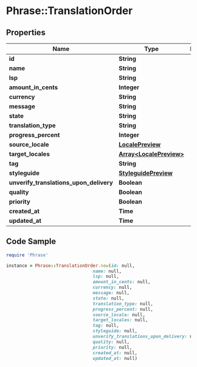 # Phrase::TranslationOrder

## Properties

Name | Type | Description | Notes
------------ | ------------- | ------------- | -------------
**id** | **String** |  | [optional] 
**name** | **String** |  | [optional] 
**lsp** | **String** |  | [optional] 
**amount_in_cents** | **Integer** |  | [optional] 
**currency** | **String** |  | [optional] 
**message** | **String** |  | [optional] 
**state** | **String** |  | [optional] 
**translation_type** | **String** |  | [optional] 
**progress_percent** | **Integer** |  | [optional] 
**source_locale** | [**LocalePreview**](LocalePreview.md) |  | [optional] 
**target_locales** | [**Array&lt;LocalePreview&gt;**](LocalePreview.md) |  | [optional] 
**tag** | **String** |  | [optional] 
**styleguide** | [**StyleguidePreview**](StyleguidePreview.md) |  | [optional] 
**unverify_translations_upon_delivery** | **Boolean** |  | [optional] 
**quality** | **Boolean** |  | [optional] 
**priority** | **Boolean** |  | [optional] 
**created_at** | **Time** |  | [optional] 
**updated_at** | **Time** |  | [optional] 

## Code Sample

```ruby
require 'Phrase'

instance = Phrase::TranslationOrder.new(id: null,
                                 name: null,
                                 lsp: null,
                                 amount_in_cents: null,
                                 currency: null,
                                 message: null,
                                 state: null,
                                 translation_type: null,
                                 progress_percent: null,
                                 source_locale: null,
                                 target_locales: null,
                                 tag: null,
                                 styleguide: null,
                                 unverify_translations_upon_delivery: null,
                                 quality: null,
                                 priority: null,
                                 created_at: null,
                                 updated_at: null)
```


